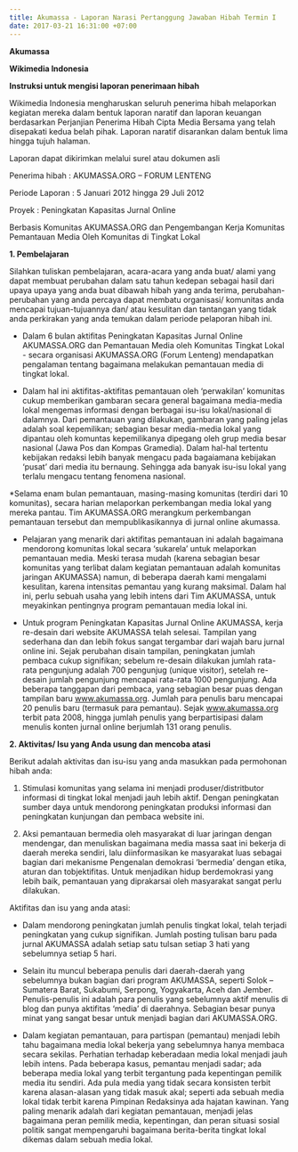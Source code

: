 ```yaml
---
title: Akumassa - Laporan Narasi Pertanggung Jawaban Hibah Termin I
date: 2017-03-21 16:31:00 +07:00
---
```


**Akumassa**

**Wikimedia Indonesia**

**Instruksi untuk mengisi laporan penerimaan hibah**

  Wikimedia Indonesia mengharuskan seluruh penerima hibah melaporkan kegiatan mereka dalam bentuk laporan naratif dan laporan keuangan berdasarkan Perjanjian Penerima Hibah Cipta Media Bersama yang telah disepakati kedua belah pihak. Laporan naratif disarankan dalam bentuk lima hingga tujuh halaman.

  Laporan dapat dikirimkan melalui surel atau dokumen asli

Penerima hibah	:	AKUMASSA.ORG – FORUM LENTENG

Periode Laporan	:	5 Januari 2012 hingga 29 Juli 2012

Proyek	        :	Peningkatan Kapasitas Jurnal Online 

Berbasis Komunitas AKUMASSA.ORG dan Pengembangan Kerja Komunitas Pemantauan Media Oleh Komunitas di Tingkat Lokal

**1. Pembelajaran**

Silahkan tuliskan pembelajaran, acara-acara yang anda buat/ alami yang dapat membuat perubahan dalam satu tahun kedepan sebagai hasil dari upaya upaya yang anda buat dibawah hibah yang anda terima, perubahan-perubahan yang anda percaya dapat membatu organisasi/ komunitas anda mencapai tujuan-tujuannya dan/ atau kesulitan dan tantangan yang tidak anda perkirakan yang anda temukan dalam periode pelaporan hibah ini.

* Dalam 6 bulan aktifitas Peningkatan Kapasitas Jurnal Online AKUMASSA.ORG dan Pemantauan Media oleh Komunitas Tingkat Lokal - secara organisasi AKUMASSA.ORG (Forum Lenteng) mendapatkan pengalaman tentang bagaimana melakukan pemantauan media di tingkat lokal.

* Dalam hal ini aktifitas-aktifitas pemantauan oleh ‘perwakilan’ komunitas cukup memberikan gambaran secara general bagaimana media-media lokal mengemas informasi dengan berbagai isu-isu lokal/nasional di dalamnya. Dari pemantauan yang dilakukan, gambaran yang paling jelas adalah soal kepemilikan; sebagian besar media-media lokal yang dipantau oleh komuntas kepemilikanya dipegang oleh grup media besar nasional (Jawa Pos dan Kompas Gramedia). Dalam hal-hal tertentu kebijakan redaksi lebih banyak mengacu pada bagaiamana kebijakan ‘pusat’ dari media itu bernaung. Sehingga ada banyak isu-isu lokal yang terlalu mengacu tentang fenomena nasional.

*Selama enam bulan pemantauan, masing-masing komunitas (terdiri dari 10 komunitas), secara harian melaporkan perkembangan media lokal yang mereka pantau. Tim AKUMASSA.ORG merangkum perkembangan pemantauan tersebut dan mempublikasikannya di jurnal online akumassa.

* Pelajaran yang menarik dari aktifitas pemantauan ini adalah bagaimana mendorong komunitas lokal secara ‘sukarela’ untuk melaporkan pemantauan media. Meski terasa mudah (karena sebagian besar komunitas yang terlibat dalam kegiatan pemantauan adalah komunitas jaringan AKUMASSA) namun, di beberapa daerah kami mengalami kesulitan, karena intensitas pemantau yang kurang maksimal. Dalam hal ini, perlu sebuah usaha yang lebih intens dari Tim AKUMASSA, untuk meyakinkan pentingnya program pemantauan media lokal ini.

* Untuk program Peningkatan Kapasitas Jurnal Online AKUMASSA, kerja re-desain dari website AKUMASSA telah selesai. Tampilan yang sederhana dan dan lebih fokus sangat tergambar dari wajah baru jurnal online ini. Sejak perubahan disain tampilan, peningkatan jumlah pembaca cukup signifikan; sebelum re-desain dilakukan jumlah rata-rata pengunjung adalah 700 pengunjug (unique visitor), setelah re-desain jumlah pengunjung mencapai rata-rata 1000 pengunjung. Ada beberapa tanggapan dari pembaca, yang sebagian besar puas dengan tampilan baru www.akumassa.org. Jumlah para penulis baru mencapai 20 penulis baru (termasuk para pemantau). Sejak www.akumassa.org terbit pata 2008, hingga jumlah penulis yang berpartisipasi dalam menulis konten jurnal online berjumlah 131 orang penulis.

**2. Aktivitas/ Isu yang Anda usung dan mencoba atasi**

Berikut adalah aktivitas dan isu-isu yang anda masukkan pada permohonan hibah anda:

1. Stimulasi komunitas yang selama ini menjadi produser/distritbutor informasi di tingkat lokal menjadi jauh lebih aktif. Dengan peningkatan sumber daya untuk mendorong peningkatan produksi informasi dan peningkatan kunjungan dan pembaca website ini.

2. Aksi pemantauan bermedia oleh masyarakat di luar jaringan dengan mendengar, dan menuliskan bagaimana media massa saat ini bekerja di daerah mereka sendiri, lalu diinformasikan ke masyarakat luas sebagai bagian dari mekanisme Pengenalan demokrasi ‘bermedia’ dengan etika, aturan dan tobjektifitas. Untuk menjadikan hidup berdemokrasi yang lebih baik, pemantauan yang diprakarsai oleh masyarakat sangat perlu dilakukan.

Aktifitas dan isu yang anda atasi:
* Dalam mendorong peningkatan jumlah penulis tingkat lokal, telah terjadi peningkatan yang cukup signifikan. Jumlah posting tulisan baru pada jurnal AKUMASSA adalah setiap satu tulsan setiap 3 hati yang sebelumnya setiap 5 hari.

* Selain itu muncul beberapa penulis dari daerah-daerah yang sebelumnya bukan bagian dari program AKUMASSA, seperti Solok – Sumatera Barat, Sukabumi, Serpong, Yogyakarta, Aceh dan Jember. Penulis-penulis ini adalah para penulis yang sebelumnya aktif menulis di blog dan punya aktifitas ‘media’ di daerahnya. Sebagian besar punya minat yang sangat besar untuk menjadi bagian dari AKUMASSA.ORG.

* Dalam kegiatan pemantauan, para partispan (pemantau) menjadi lebih tahu bagaimana media lokal bekerja yang sebelumnya hanya membaca secara sekilas. Perhatian terhadap keberadaan media lokal menjadi jauh lebih intens. Pada beberapa kasus, pemantau menjadi sadar; ada beberapa media lokal yang terbit tergantung pada kepentingan pemilik media itu sendiri. Ada pula media yang tidak secara konsisten terbit karena alasan-alasan yang tidak masuk akal; seperti ada sebuah media lokal tidak terbit karena Pimpinan Redaksinya ada hajatan kawinan. Yang paling menarik adalah dari kegiatan pemantauan, menjadi jelas bagaimana peran pemilik media, kepentingan, dan peran situasi sosial politik sangat mempengaruhi bagaimana berita-berita tingkat lokal dikemas dalam sebuah media lokal.